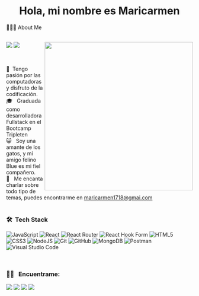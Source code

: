 <h1 align="center">Hola, mi nombre es Maricarmen </h1>



👨🏻‍💻  About Me
<br>
<br>

<picture> <img align="right" src="https://mir-s3-cdn-cf.behance.net/project_modules/disp/601014116770475.6068beff4640a.gif" width = 400px></picture>
 <p align="left">
  <img src="https://img.shields.io/badge/Focus-Frontend%20Development-dodgerblue" />
  <img src="https://img.shields.io/badge/Languages-English-dodgerblue" />
</p>
<br>

   
🚀&nbsp;  Tengo pasión por las computadoras y disfruto de la codificación.
<br>
🎓 &nbsp;  Graduada como desarrolladora Fullstack en el Bootcamp Tripleten
<br>
😺 &nbsp; Soy una amante de los gatos, y mi amigo felino Blue es mi fiel compañero.
<br>
💬 &nbsp; Me encanta charlar sobre todo tipo de temas, puedes encontrarme en maricarmen1718@gmai.com
<br>
<br>

### 🛠 &nbsp;Tech Stack

![JavaScript](https://img.shields.io/badge/javascript-%23323330.svg?style=for-the-badge&logo=javascript&logoColor=%23F7DF1E)
![React](https://img.shields.io/badge/react-%2320232a.svg?style=for-the-badge&logo=react&logoColor=%2361DAFB)
![React Router](https://img.shields.io/badge/React_Router-CA4245?style=for-the-badge&logo=react-router&logoColor=white)
![React Hook Form](https://img.shields.io/badge/React%20Hook%20Form-%23EC5990.svg?style=for-the-badge&logo=reacthookform&logoColor=white)
![HTML5](https://img.shields.io/badge/html5-%23E34F26.svg?style=for-the-badge&logo=html5&logoColor=white)
![CSS3](https://img.shields.io/badge/css3-%231572B6.svg?style=for-the-badge&logo=css3&logoColor=white)
![NodeJS](https://img.shields.io/badge/node.js-6DA55F?style=for-the-badge&logo=node.js&logoColor=white)
![Git](https://img.shields.io/badge/git-%23F05033.svg?style=for-the-badge&logo=git&logoColor=white)
![GitHub](https://img.shields.io/badge/github-%23121011.svg?style=for-the-badge&logo=github&logoColor=white)
![MongoDB](https://img.shields.io/badge/MongoDB-%234ea94b.svg?style=for-the-badge&logo=mongodb&logoColor=white)
![Postman](https://img.shields.io/badge/Postman-FF6C37?style=for-the-badge&logo=postman&logoColor=white)
![Visual Studio Code](https://img.shields.io/badge/Visual%20Studio%20Code-0078d7.svg?style=for-the-badge&logo=visual-studio-code&logoColor=white)

<br/>

### 🤝🏻 &nbsp; Encuentrame:

<p align="center">

<a href="https://www.linkedin.com/in/maricarmenlizet/"><img src="https://img.shields.io/badge/maricarmenlizet-blue?style=for-the-badge&logo=linkedin&logoColor=white"/></a>
<a href="mailto:marilizet1718@gmail.com"><img src="https://img.shields.io/badge/marilizet1718@gmail.com-FF0000?style=for-the-badge&logo=gmail&logoColor=white"/></a>
<a href="https://www.instagram.com/mari_cbarzola/"><img src="https://img.shields.io/badge/%40mari_cbarzola-FF1493?style=for-the-badge&logo=instagram&logoColor=white"/></a>
<a href="https://github.com/Maricarmen170"><img src="https://img.shields.io/badge/Maricarmen170-00008B?style=for-the-badge&logo=github&logoColor=white"/></a>
<br/><br/>

